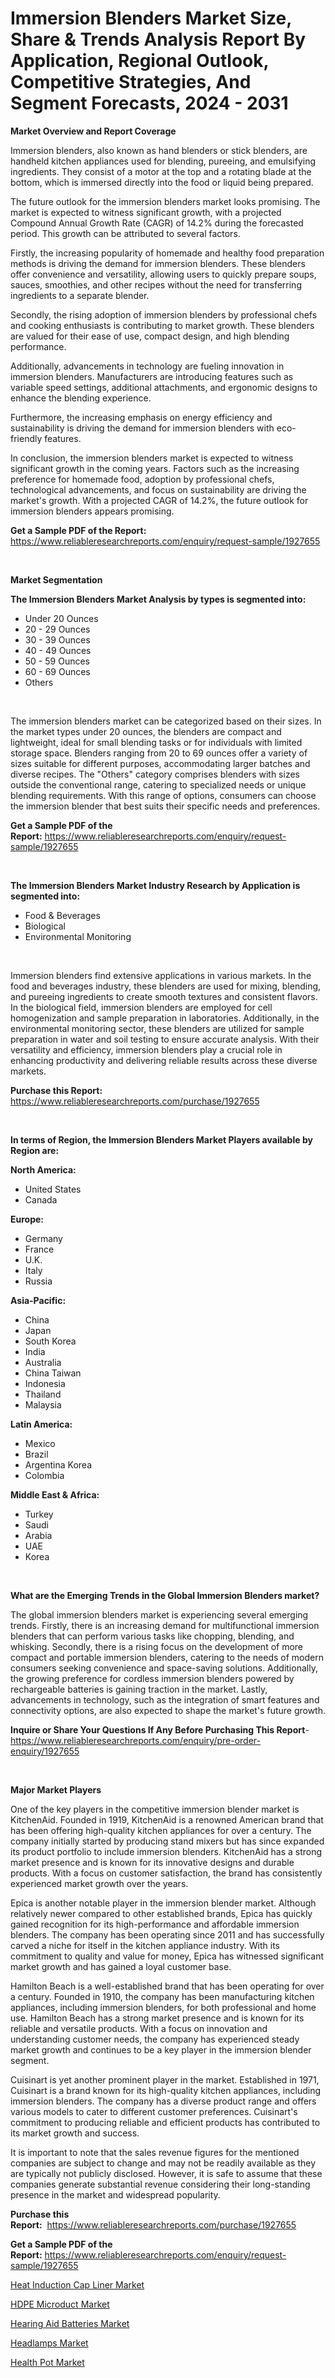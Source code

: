 <p><h1>Immersion Blenders Market Size, Share & Trends Analysis Report By Application, Regional Outlook, Competitive Strategies, And Segment Forecasts, 2024 - 2031</h1></p><p><strong>Market Overview and Report Coverage</strong></p>
<p><p>Immersion blenders, also known as hand blenders or stick blenders, are handheld kitchen appliances used for blending, pureeing, and emulsifying ingredients. They consist of a motor at the top and a rotating blade at the bottom, which is immersed directly into the food or liquid being prepared.</p><p>The future outlook for the immersion blenders market looks promising. The market is expected to witness significant growth, with a projected Compound Annual Growth Rate (CAGR) of 14.2% during the forecasted period. This growth can be attributed to several factors.</p><p>Firstly, the increasing popularity of homemade and healthy food preparation methods is driving the demand for immersion blenders. These blenders offer convenience and versatility, allowing users to quickly prepare soups, sauces, smoothies, and other recipes without the need for transferring ingredients to a separate blender.</p><p>Secondly, the rising adoption of immersion blenders by professional chefs and cooking enthusiasts is contributing to market growth. These blenders are valued for their ease of use, compact design, and high blending performance.</p><p>Additionally, advancements in technology are fueling innovation in immersion blenders. Manufacturers are introducing features such as variable speed settings, additional attachments, and ergonomic designs to enhance the blending experience.</p><p>Furthermore, the increasing emphasis on energy efficiency and sustainability is driving the demand for immersion blenders with eco-friendly features.</p><p>In conclusion, the immersion blenders market is expected to witness significant growth in the coming years. Factors such as the increasing preference for homemade food, adoption by professional chefs, technological advancements, and focus on sustainability are driving the market's growth. With a projected CAGR of 14.2%, the future outlook for immersion blenders appears promising.</p></p>
<p><strong>Get a Sample PDF of the Report:</strong> <a href="https://www.reliableresearchreports.com/enquiry/request-sample/1927655">https://www.reliableresearchreports.com/enquiry/request-sample/1927655</a></p>
<p>&nbsp;</p>
<p><strong>Market Segmentation</strong></p>
<p><strong>The Immersion Blenders Market Analysis by types is segmented into:</strong></p>
<p><ul><li>Under 20 Ounces</li><li>20 - 29 Ounces</li><li>30 - 39 Ounces</li><li>40 - 49 Ounces</li><li>50 - 59 Ounces</li><li>60 - 69 Ounces</li><li>Others</li></ul></p>
<p>&nbsp;</p>
<p><p>The immersion blenders market can be categorized based on their sizes. In the market types under 20 ounces, the blenders are compact and lightweight, ideal for small blending tasks or for individuals with limited storage space. Blenders ranging from 20 to 69 ounces offer a variety of sizes suitable for different purposes, accommodating larger batches and diverse recipes. The "Others" category comprises blenders with sizes outside the conventional range, catering to specialized needs or unique blending requirements. With this range of options, consumers can choose the immersion blender that best suits their specific needs and preferences.</p></p>
<p><strong>Get a Sample PDF of the Report:</strong>&nbsp;<a href="https://www.reliableresearchreports.com/enquiry/request-sample/1927655">https://www.reliableresearchreports.com/enquiry/request-sample/1927655</a></p>
<p>&nbsp;</p>
<p><strong>The Immersion Blenders Market Industry Research by Application is segmented into:</strong></p>
<p><ul><li>Food & Beverages</li><li>Biological</li><li>Environmental Monitoring</li></ul></p>
<p>&nbsp;</p>
<p><p>Immersion blenders find extensive applications in various markets. In the food and beverages industry, these blenders are used for mixing, blending, and pureeing ingredients to create smooth textures and consistent flavors. In the biological field, immersion blenders are employed for cell homogenization and sample preparation in laboratories. Additionally, in the environmental monitoring sector, these blenders are utilized for sample preparation in water and soil testing to ensure accurate analysis. With their versatility and efficiency, immersion blenders play a crucial role in enhancing productivity and delivering reliable results across these diverse markets.</p></p>
<p><strong>Purchase this Report:</strong>&nbsp; <a href="https://www.reliableresearchreports.com/purchase/1927655">https://www.reliableresearchreports.com/purchase/1927655</a></p>
<p>&nbsp;</p>
<p><strong>In terms of Region, the Immersion Blenders Market Players available by Region are:</strong></p>
<p>
    <p> <strong> North America: </strong>
        <ul>
            <li>United States</li>
            <li>Canada</li>
        </ul>
        </p> 
    <p> <strong> Europe: </strong>
        <ul>
            <li>Germany</li>
            <li>France</li>
            <li>U.K.</li>
            <li>Italy</li>
            <li>Russia</li>
        </ul>
        </p> 
    <p> <strong> Asia-Pacific: </strong>
        <ul>
            <li>China</li>
            <li>Japan</li>
            <li>South Korea</li>
            <li>India</li>
            <li>Australia</li>
            <li>China Taiwan</li>
            <li>Indonesia</li>
            <li>Thailand</li>
            <li>Malaysia</li>
        </ul>
        </p> 
    <p> <strong> Latin America: </strong>
        <ul>
            <li>Mexico</li>
            <li>Brazil</li>
            <li>Argentina Korea</li>
            <li>Colombia</li>
        </ul>
        </p> 
    <p> <strong> Middle East & Africa: </strong>
        <ul>
            <li>Turkey</li>
            <li>Saudi</li>
            <li>Arabia</li>
            <li>UAE</li>
            <li>Korea</li>
        </ul>
    </p>
    </p>
<p>&nbsp;</p>
<p><strong>What are the Emerging Trends in the Global Immersion Blenders market?</strong></p>
<p><p>The global immersion blenders market is experiencing several emerging trends. Firstly, there is an increasing demand for multifunctional immersion blenders that can perform various tasks like chopping, blending, and whisking. Secondly, there is a rising focus on the development of more compact and portable immersion blenders, catering to the needs of modern consumers seeking convenience and space-saving solutions. Additionally, the growing preference for cordless immersion blenders powered by rechargeable batteries is gaining traction in the market. Lastly, advancements in technology, such as the integration of smart features and connectivity options, are also expected to shape the market's future growth.</p></p>
<p><strong>Inquire or Share Your Questions If Any Before Purchasing This Report</strong>- <a href="https://www.reliableresearchreports.com/enquiry/pre-order-enquiry/1927655">https://www.reliableresearchreports.com/enquiry/pre-order-enquiry/1927655</a></p>
<p>&nbsp;</p>
<p><strong>Major Market Players</strong></p>
<p><p>One of the key players in the competitive immersion blender market is KitchenAid. Founded in 1919, KitchenAid is a renowned American brand that has been offering high-quality kitchen appliances for over a century. The company initially started by producing stand mixers but has since expanded its product portfolio to include immersion blenders. KitchenAid has a strong market presence and is known for its innovative designs and durable products. With a focus on customer satisfaction, the brand has consistently experienced market growth over the years.</p><p>Epica is another notable player in the immersion blender market. Although relatively newer compared to other established brands, Epica has quickly gained recognition for its high-performance and affordable immersion blenders. The company has been operating since 2011 and has successfully carved a niche for itself in the kitchen appliance industry. With its commitment to quality and value for money, Epica has witnessed significant market growth and has gained a loyal customer base.</p><p>Hamilton Beach is a well-established brand that has been operating for over a century. Founded in 1910, the company has been manufacturing kitchen appliances, including immersion blenders, for both professional and home use. Hamilton Beach has a strong market presence and is known for its reliable and versatile products. With a focus on innovation and understanding customer needs, the company has experienced steady market growth and continues to be a key player in the immersion blender segment.</p><p>Cuisinart is yet another prominent player in the market. Established in 1971, Cuisinart is a brand known for its high-quality kitchen appliances, including immersion blenders. The company has a diverse product range and offers various models to cater to different customer preferences. Cuisinart's commitment to producing reliable and efficient products has contributed to its market growth and success.</p><p>It is important to note that the sales revenue figures for the mentioned companies are subject to change and may not be readily available as they are typically not publicly disclosed. However, it is safe to assume that these companies generate substantial revenue considering their long-standing presence in the market and widespread popularity.</p></p>
<p><strong>Purchase this Report:</strong>&nbsp;&nbsp;<a href="https://www.reliableresearchreports.com/purchase/1927655">https://www.reliableresearchreports.com/purchase/1927655</a></p>
<p></p>
<p><strong>Get a Sample PDF of the Report:</strong>&nbsp;<a href="https://www.reliableresearchreports.com/enquiry/request-sample/1927655">https://www.reliableresearchreports.com/enquiry/request-sample/1927655</a></p>
<p><p><a href="https://github.com/aashishrp/Market-Research-Report-List-1/blob/main/heat-induction-cap-liner-market.md">Heat Induction Cap Liner Market</a></p><p><a href="https://github.com/rahu1501/Market-Research-Report-List-1/blob/main/hdpe-microduct-market.md">HDPE Microduct Market</a></p><p><a href="https://github.com/rahu1506/Market-Research-Report-List-1/blob/main/hearing-aid-batteries-market.md">Hearing Aid Batteries Market</a></p><p><a href="https://github.com/rahu1502/Market-Research-Report-List-1/blob/main/headlamps-market.md">Headlamps Market</a></p><p><a href="https://github.com/rahu1505/Market-Research-Report-List-1/blob/main/health-pot-market.md">Health Pot Market</a></p></p>